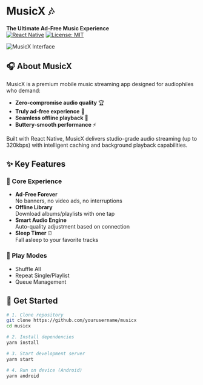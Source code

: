 # MusicX 🎶  
**The Ultimate Ad-Free Music Experience**  
[![React Native](https://img.shields.io/badge/React_Native-0.74-blue?logo=react)](https://reactnative.dev)
[![License: MIT](https://img.shields.io/badge/License-MIT-green)](https://opensource.org/licenses/MIT)

![MusicX Interface](https://via.placeholder.com/1200x400.png?text=MusicX+Player+Interface)

## 🎧 About MusicX
MusicX is a premium mobile music streaming app designed for audiophiles who demand:
- **Zero-compromise audio quality** 🏆
- **Truly ad-free experience** 🚫
- **Seamless offline playback** 💾
- **Buttery-smooth performance** ⚡

Built with React Native, MusicX delivers studio-grade audio streaming (up to 320kbps) with intelligent caching and background playback capabilities.

## ✨ Key Features
### 🎯 Core Experience
- **Ad-Free Forever**  
  No banners, no video ads, no interruptions
- **Offline Library**  
  Download albums/playlists with one tap
- **Smart Audio Engine**  
  Auto-quality adjustment based on connection
- **Sleep Timer** ⏰  
  Fall asleep to your favorite tracks



### 🔄 Play Modes
- Shuffle All
- Repeat Single/Playlist
- Queue Management


## 🚀 Get Started
```bash
# 1. Clone repository
git clone https://github.com/yourusername/musicx
cd musicx

# 2. Install dependencies
yarn install

# 3. Start development server
yarn start

# 4. Run on device (Android)
yarn android
